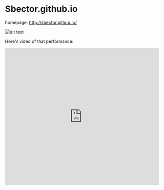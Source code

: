 # Sbector.github.io


homepage:
http://sbector.github.io/

![alt text](http://i.imgur.com/2i35DTo.jpg)

Here's video of that performance:

<iframe width="100%" height="450" scrolling="no" frameborder="no" src="https://w.soundcloud.com/player/?url=https%3A//api.soundcloud.com/tracks/289321201&amp;auto_play=false&amp;hide_related=false&amp;show_comments=true&amp;show_user=true&amp;show_reposts=false&amp;visual=true"></iframe>
